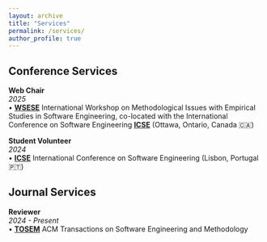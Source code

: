 ```yaml
---
layout: archive
title: "Services"
permalink: /services/
author_profile: true
---
```

## Conference Services     

**Web Chair**<br/>
_2025<br/>_
• [**WSESE**](https://conf.researchr.org/home/icse-2025/wsese-2025) International Workshop on Methodological Issues with Empirical Studies in Software Engineering, co-located with the International Conference on Software Engineering [**ICSE**](https://conf.researchr.org/home/icse-2025) (Ottawa, Ontario, Canada 🇨🇦)<br/>

**Student Volunteer**<br/>
_2024<br/>_
• [**ICSE**](https://conf.researchr.org/home/icse-2024) International Conference on Software Engineering (Lisbon, Portugal 🇵🇹)<br/>  

## Journal Services

**Reviewer**<br/>
_2024 - Present<br/>_
• [**TOSEM**](https://dl.acm.org/journal/tosem) ACM Transactions on Software Engineering and Methodology<br/>
